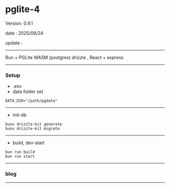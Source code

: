 # pglite-4

 Version: 0.9.1

 date    : 2025/08/24
 
 update  :

***

Bun + PGLite WASM (postgres) drizzle , React + express

***
### Setup

* .env
* data folder set
```
DATA_DIR="/path/pgdata"
```

***
* init-db

```
bunx drizzle-kit generate
bunx drizzle-kit migrate
```
***
* build, dev-start

```
bun run build
bun run start
```
***
### blog 

***
